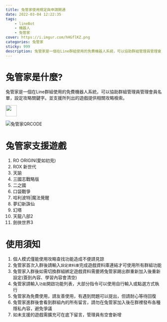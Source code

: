 ```yaml
---
title: 兔管家使用規定與申請開通
date: 2022-03-04 12:22:35
tags: 
    - lineBot
    - 機器人
    - 兔管家
cover: https://i.imgur.com/hHGflKZ.png
categories: 兔管家
sticky: 999
description: 兔管家是一個在Line群組使用的免費機器人系統，可以協助群組管理員管理會員名單，設定攻略關鍵字。並支援所列出的遊戲提供相關攻略檢索。
---
```


# 兔管家是什麼?

兔管家是一個在Line群組使用的免費機器人系統，可以協助群組管理員管理會員名單，設定攻略關鍵字。並支援所列出的遊戲提供相關攻略檢索。

<a href="https://lin.ee/Dj8NIuf"><img height="36" border="0" src="https://scdn.line-apps.com/n/line_add_friends/btn/zh-Hant.png"></a>

![兔管家QRCODE](https://i.imgur.com/PnkzdWh.png)

# 兔管家支援遊戲

1. RO ORIGIN(愛如初見)
2. ROX 新世代
3. 天諭
4. 三國志戰略版
5. 二之國
6. 口袋戰爭
7. 哈利波特|魔法覺醒
8. 夢幻新誅仙
9. 幻塔
10. 天龍八部2
11. 劍俠世界3

# 使用須知

1. 個人模式僅能使用攻略查找功能造成不便請見諒
2. 兔管家首次入群後請輸入`設定資料庫`完成遊戲資料庫連結才可使用所有群組功能
3. 兔管家入群後如需切換群組綁定遊戲資料需要將兔管家踢出群重新加入後重新設定(簽到內容、學習內容會清空)
4. 兔管家請輸入`功能`開啟功能列表，大部分指令可以使用自行輸入或點選方式執行
5. 兔管家為免費使用，請友善使用，有遇到問題可以提出，但請耐心等待回復
6. 兔管家進群後會看到群組內的所有留言，請勿在兔管家加入後在群裡發布各種隱私內容，避免爭議
7. 如未支援的遊戲需擴充可在底下留言，管理員有空會新增
